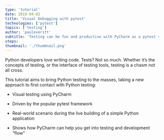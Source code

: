 ```yaml
---
type: 'tutorial'
date: 2019-04-02
title: 'Visual Debugging with pytest'
technologies: ['pytest']
topics: ['testing']
author: 'pauleveritt'
subtitle: 'Testing can be fun and productive with PyCharm as a pytest visual interface.'
steps:
thumbnail: './thumbnail.png'
---
```


Python developers love writing code. Tests? Not so much. Whether it’s the
concepts of testing, or the interface of testing tools, testing is a chasm
not all cross.

This tutorial aims to bring Python testing to the masses, taking a new
approach to first contact with Python testing:

- Visual testing using PyCharm

- Driven by the popular pytest framework

- Real-world scenario during the live building of a simple Python application

- Shows how PyCharm can help you get into testing and development "flow"
